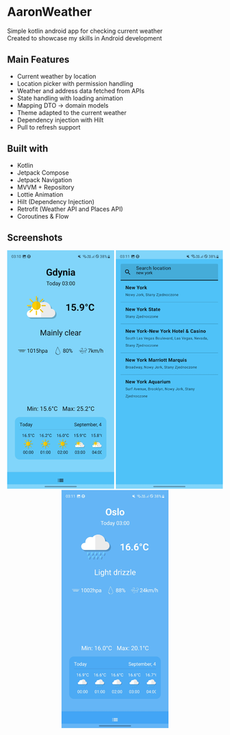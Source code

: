# AaronWeather
Simple kotlin android app for checking current weather  
Created to showcase my skills in Android development  

## Main Features
- Current weather by location
- Location picker with permission handling
- Weather and address data fetched from APIs
- State handling with loading animation
- Mapping DTO → domain models
- Theme adapted to the current weather
- Dependency injection with Hilt
- Pull to refresh support

## Built with
- Kotlin
- Jetpack Compose
- Jetpack Navigation
- MVVM + Repository
- Lottie Animation
- Hilt (Dependency Injection)
- Retrofit (Weather API and Places API)
- Coroutines & Flow

## Screenshots
<p align="center">
  <img src="screenshots/screen_1.jpg" alt="Main Screen" width="250"/>
  <img src="screenshots/screen_2.jpg" alt="Drawer" width="250"/>
  <img src="screenshots/screen_3.jpg" alt="Main Screen" width="250"/>
</p>
